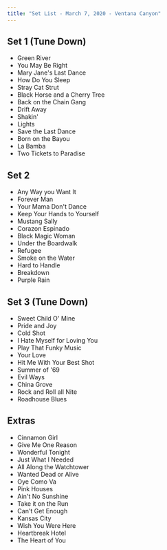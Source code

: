 ```yaml
---
title: "Set List - March 7, 2020 - Ventana Canyon"
---
```


## Set 1 (Tune Down)

- Green River
- You May Be Right
- Mary Jane's Last Dance
- How Do You Sleep
- Stray Cat Strut
- Black Horse and a Cherry Tree
- Back on the Chain Gang
- Drift Away
- Shakin'
- Lights
- Save the Last Dance
- Born on the Bayou
- La Bamba
- Two Tickets to Paradise

## Set 2

- Any Way you Want It
- Forever Man
- Your Mama Don't Dance
- Keep Your Hands to Yourself
- Mustang Sally
- Corazon Espinado
- Black Magic Woman
- Under the Boardwalk
- Refugee
- Smoke on the Water
- Hard to Handle
- Breakdown
- Purple Rain

## Set 3 (Tune Down)

- Sweet Child O' Mine
- Pride and Joy
- Cold Shot
- I Hate Myself for Loving You
- Play That Funky Music
- Your Love
- Hit Me With Your Best Shot
- Summer of '69
- Evil Ways
- China Grove
- Rock and Roll all Nite
- Roadhouse Blues

## Extras

- Cinnamon Girl
- Give Me One Reason
- Wonderful Tonight
- Just What I Needed
- All Along the Watchtower
- Wanted Dead or Alive
- Oye Como Va
- Pink Houses
- Ain't No Sunshine
- Take it on the Run
- Can't Get Enough
- Kansas City
- Wish You Were Here
- Heartbreak Hotel
- The Heart of You
